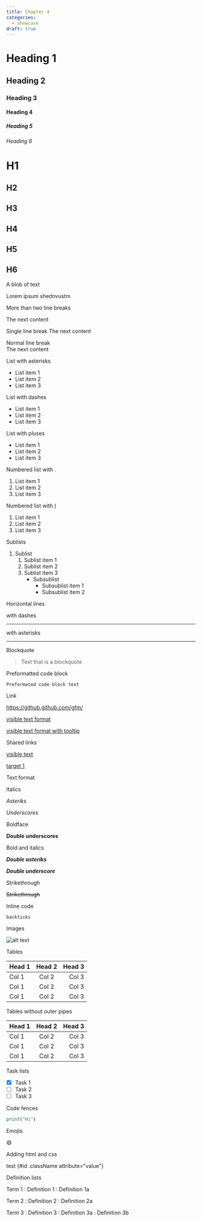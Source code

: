 ```yaml
---
title: Chapter 4
categories: 
  - showcase
draft: true 
--- 
```

# Heading 1
## Heading 2
### Heading 3
#### Heading 4
##### Heading 5
###### Heading 6

H1
=
H2
-
H3
-
H4
-
H5
-
H6
-


A blob of text

Lorem ipsum shednvustm

More than two line breaks



The next content

Single line break
The next content

Normal line break  
The next content

List with asterisks
* List item 1
* List item 2
* List item 3

List with dashes
- List item 1
- List item 2
- List item 3

List with pluses
+ List item 1
+ List item 2
+ List item 3

Numbered list with .
1. List item 1
2. List item 2
3. List item 3

Numbered list with )
1) List item 1
2) List item 2
3) List item 3

Sublists
1. Sublist
    1. Sublist item 1
    2) Sublist item 2
    3. Sublist item 3
        - Subsublist
            - Subsublist item 1
            + Subsublist item 2

Horizontal lines

with dashes

---

with asterisks

***

Blockquote

> Text that is a blockquote

Preformatted code block

    Preformated code block text

Link

https://github.github.com/gfm/

[visible text format](https://github.github.com/gfm/)

[visible text format with tooltip](https://github.github.com/gfm/ "Tooltip text")

Shared links

[visible text][target 1]

[target 1]: /content2

[target 1]

Text format

Italics

*Asteriks*

_Underscores_

Boldface

__Double underscores__

Bold and italics

**_Double asteriks_**

__*Double underscore*__

Strikethrough

~~Strikethrough~~

Inline code

`backticks`

Images

![alt text](/path/to/image "optional tooltip")

Tables

| Head 1 | Head 2 | Head 3 |
|:--|:-:|--:|
| Col 1 | Col 2 | Col 3 |
| Col 1 | Col 2 | Col 3 |
| Col 1 | Col 2 | Col 3 |

Tables without outer pipes

 Head 1 | Head 2 | Head 3 
:--|:-:|--:
 Col 1 | Col 2 | Col 3 
 Col 1 | Col 2 | Col 3 
 Col 1 | Col 2 | Col 3 

Task lists

- [x] Task 1
- [ ] Task 2
- [ ] Task 3

Code fences

```python
print("Hi")
```

Emojis

:smile:

Adding html and css

test {#id .className attribute="value"}

Definition lists

Term 1
: Definition 1
: Definition 1a

Term 2
: Definition 2
: Definition 2a

Term 3
: Definition 3
: Definition 3a
: Definition 3b